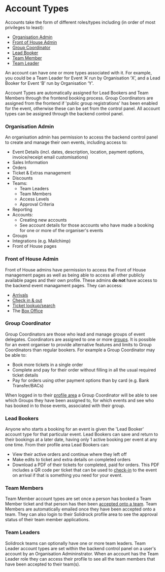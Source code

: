 # Account Types

Accounts take the form of different roles/types including (in order of most privileges to least):

-   [Organisation Admin](#organisation-admin)
-   [Front of House Admin](#front-of-house-admin)
-   [Group Coordinator](#group-coordinator)
-   [Lead Booker](#lead-bookers)
-   [Team Member](#team-members)
-   [Team Leader](#team-leaders)

An account can have one or more types associated with it. For example, you could be a Team Leader for Event ‘A’ run by Organisation ‘X’, and a Lead Booker for Event ‘B’ run by Organisation ‘Y’.

Account Types are automatically assigned for Lead Bookers and Team Members through the frontend booking process. Group Coordinators are assigned from the frontend if 'public group registrations' has been enabled for the event, otherwise these can be set from the control panel. All account types can be assigned through the backend control panel.

### Organisation Admin

An organisation admin has permission to access the backend control panel to create and manage their own events, including access to:

-   Event Details (incl. dates, description, location, payment options, invoice/receipt email customisations)
-   Sales Information
-   Orders
-   Ticket & Extras management
-   Discounts
-   Teams:
    -   Team Leaders
    -   Team Members
    -   Access Levels
    -   Approval Criteria
-   Reporting
-   Accounts:
    -   Creating new accounts
    -   See account details for those accounts who have made a booking for one or more of the organiser's events
-   Groups
-   Integrations (e.g. Mailchimp)
-   Front of House pages

### Front of House Admin

Front of House admins have permission to access the Front of House management pages as well as being able to access all other publicly available pages and their own profile. These admins **do not** have access to the backend event managament pages.
They can access:

-   [Arrivals](/guide/front-of-house/arrivals)
-   [Check in & out](/guide/front-of-house/check-in-out)
-   [Ticket lookup/search](/guide/front-of-house/search)
-   The [Box Office](/guide/front-of-house/box-office)

### Group Coordinator

Group Coordinators are those who lead and manage groups of event delegates. Coordinators are assigned to one or more [groups](/guide/groups.md). It is possible for an event organiser to provide alternative features and limits to Group Coordinators than regular bookers. For example a Group Coordinator may be able to:

-   Book more tickets in a single order
-   Complete and pay for their order without filling in all the usual required ticket details
-   Pay for orders using other payment options than by card (e.g. Bank Transfer/BACs)

When logged in to their [profile area](https://events.solidrock.io/admin/profile) a Group Coordinator will be able to see which Groups they have been assigned to, for which events and see who has booked in to those events, associated with their group.

### Lead Bookers

Anyone who starts a booking for an event is given the 'Lead Booker' account type for that particular event. Lead Bookers can save and return to their bookings at a later date, having only 1 active booking per event at any one time. From their profile area Lead Bookers can:

-   View their active orders and continue where they left off
-   Make edits to ticket and extra details on completed orders
-   Download a PDF of their tickets for completed, paid for orders. This PDF includes a QR code per ticket that can be used to [check-in](/guide/front-of-house/check-in-out.md) to the event on arrival if that is something you need for your event.

### Team Members

Team Member account types are set once a person has booked a Team Member ticket and that person has then been [accepted onto a team](/guide/teams/approval.md). Team Members are automatically emailed once they have been accepted onto a team. They can also login to their Solidrock profile area to see the approval status of their team member applications.

### Team Leaders

Solidrock teams can optionally have one or more team leaders. Team Leader account types are set within the backend control panel on a user's account by an Organisation Admininstrator. When an account has the Team Leader role they can access their profile to see all the team members that have been accepted to their team(s).
